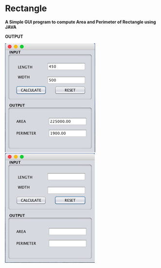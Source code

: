 # Rectangle 

**A Simple GUI program to compute Area and Perimeter of Rectangle using JAVA**

**OUTPUT**        

![alt text](https://github.com/sankalp7654/Rectangle-GUI/blob/master/images/output1.png "Output 1")
![alt text](https://github.com/sankalp7654/Rectangle-GUI/blob/master/images/output2.png "Output 2")
